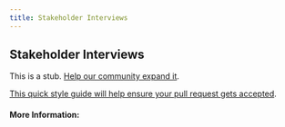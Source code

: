 ```yaml
---
title: Stakeholder Interviews
---
```


## Stakeholder Interviews

This is a stub. [Help our community expand it](https://github.com/freeCodeCamp/guide-articles/tree/master/articles/User-Experience-Design/Stakeholder-Interviews/index.md).

[This quick style guide will help ensure your pull request gets accepted](https://github.com/freeCodeCamp/guide-articles/blob/master/README.md).

<!-- The article goes here, in GitHub-flavored Markdown. Feel free to add YouTube videos, images, and CodePen/JSBin embeds  -->

#### More Information:
<!-- Please add any articles you think might be helpful to read before writing the article -->



